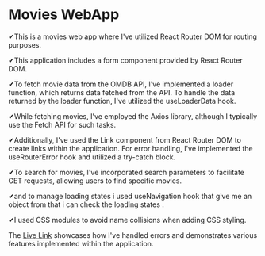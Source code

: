 # Movies WebApp

✔This is a movies web app where I've utilized React Router DOM for routing purposes. 



✔This application includes a form component provided by React Router DOM. 



✔To fetch movie data from the OMDB API, I've implemented a loader function, which returns data fetched from the API. To handle the data returned by the loader function, I've utilized the useLoaderData hook.



✔While fetching movies, I've employed the Axios library, although I typically use the Fetch API for such tasks. 



✔Additionally, I've used the Link component from React Router DOM to create links within the application. For error handling, I've implemented the useRouterError hook and utilized a try-catch block.



✔To search for movies, I've incorporated search parameters to facilitate GET requests, allowing users to find specific movies. 



✔and to manage loading states i used useNavigation hook that give me an object from that i can check the loading states .

✔I used CSS modules to avoid name collisions when adding CSS styling.


The  [Live Link](https://movies-fetch-webapp.netlify.app/)
  showcases how I've handled errors and demonstrates various features implemented within the application. 







